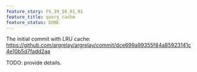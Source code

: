 ```yaml
---
feature_story: FS_39_58_01_91
feature_title: query cache
feature_status: DONE
---
```


The initial commit with LRU cache:
https://github.com/argrelay/argrelay/commit/dce699a99355f84a85923141c4e10b5d7fadd2aa

TODO: provide details.
